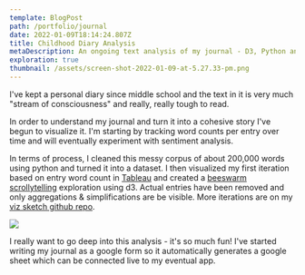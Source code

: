```yaml
---
template: BlogPost
path: /portfolio/journal
date: 2022-01-09T18:14:24.807Z
title: Childhood Diary Analysis
metaDescription: An ongoing text analysis of my journal - D3, Python and Tableau
exploration: true
thumbnail: /assets/screen-shot-2022-01-09-at-5.27.33-pm.png
---
```

I've kept a personal diary since middle school and the text in it is very much "stream of consciousness" and really, really tough to read. 

In order to understand my journal and turn it into a cohesive story I've begun to visualize it. I'm starting by tracking word counts per entry over time and will eventually experiment with sentiment analysis.

In terms of process, I cleaned this messy corpus of about 200,000 words using python and turned it into a dataset. I then visualized my first iteration based on entry word count in [Tableau](https://public.tableau.com/app/profile/rye.zupancis/viz/ChildhoodJournalAnalysis/Overview?publish=yes) and created a [](https://ryezzz.github.io/visualization-sketches/childhood-diary-swarm-scroll/)[beeswarm scrollytelling](https://ryezzz.github.io/visualization-sketches/childhood-diary-swarm-scroll-drawing/) exploration using d3. Actual entries have been removed and only aggregations & simplifications are be visible. More iterations are on my [viz sketch github repo](https://github.com/ryezzz/visualization-sketches).

![](/assets/screen-shot-2021-11-13-at-10.03.03-am.png)

I really want to go deep into this analysis - it's so much fun! I've started writing my journal as a google form so it automatically generates a google sheet which can be connected live to my eventual app.